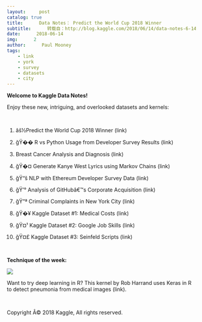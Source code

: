 ```yaml
---
layout:     post
catalog: true
title:      Data Notes： Predict the World Cup 2018 Winner
subtitle:      转载自：http://blog.kaggle.com/2018/06/14/data-notes-6-14-2018/
date:      2018-06-14
img:      2
author:      Paul Mooney
tags:
    - link
    - york
    - survey
    - datasets
    - city
---
```


**Welcome to Kaggle Data Notes!**

Enjoy these new, intriguing, and overlooked datasets and kernels:

 

1. âš½Predict the World Cup 2018 Winner (link)

2. ğŸ�� R vs Python Usage from Developer Survey Results (link)

3. Breast Cancer Analysis and Diagnosis (link)

4. ğŸ�¤ Generate Kanye West Lyrics using Markov Chains (link)

5. ğŸ“š NLP with Ethereum Developer Survey Data (link)

6. ğŸ’° Analysis of GitHubâ€™s Corporate Acquisition (link)

7. ğŸ”ª Criminal Complaints in New York City (link)

8. ğŸ�¥ Kaggle Dataset #1: Medical Costs (link)

9. ğŸ¤¹ Kaggle Dataset #2: Google Job Skills (link)

10. ğŸ¤£ Kaggle Dataset #3: Seinfeld Scripts (link)

 

**Technique of the week:**

![](https://i.imgur.com/jZqpV51.png)


Want to try deep learning in R? This kernel by Rob Harrand uses Keras in R to detect pneumonia from medical images (link).

 

Copyright Â© 2018 Kaggle, All rights reserved. 
